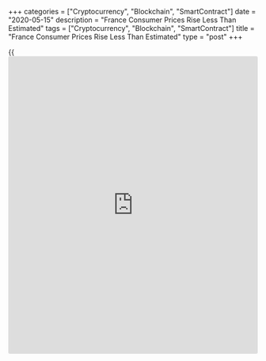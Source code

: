+++
categories = ["Cryptocurrency", "Blockchain", "SmartContract"]
date = "2020-05-15"
description = "France Consumer Prices Rise Less Than Estimated"
tags = ["Cryptocurrency", "Blockchain", "SmartContract"]
title = "France Consumer Prices Rise Less Than Estimated"
type = "post"
+++

{{<iframe id="large-banner" src="https://www.bounty.group/#slide=5.0" width="100%" height="600" scrolling="no" style="border: 0px solid rgb(216, 221, 230); border-radius: 3px;">}}

France's consumer prices rose less than initially estimated in April,
final data from the statistical office Insee showed Friday.

Food prices grew 3.7 percent, while the energy prices declined a revised
8.6 percent. Services prices rose a revised 0.6 percent.

The core inflation was 0.3 percent in April versus 0.7 percent in the
prior month.

On a monthly basis, consumer prices remained unchanged in April, after a
0.1 percent rise in the prior month. According to the initial estimate,
consumer prices rose 0.1 percent.

On a seasonally adjusted basis, consumer prices fell 0.1 percent in
April, following a 0.6 percent decline in the preceding month.

the harmonized index of consumer prices rose 0.4 percent in April,
following a 0.8 percent increase in March. In the initial estimate, HICP
rose 0.5 percent. HICP inflation slowed for a third month in a row.

On a month-on-month basis, the HICP remained unchanged in April, after a
0.1 percent rise in the prior month. According to the initial estimate,
HICP rose 0.1 percent.

For comments and feedback [contact](https://www.playgroundfx.com/contact/): editorial@rtt[news](https://www.letsplayfx.com/blog/forex-news-website/).com

[Economic News][1]

 **What parts of the world are seeing the best (and worst) economic
performances lately? Click[here][2] to check out our [Econ Scorecard][2]
and find out! See up-to-the-moment [ranking](https://www.playgroundfx.com/blog/crypto-exchange-ranking/)s for the best and worst
performers in [GDP][3], [unemployment rate][4], [inflation][5] and much
more.**

   1. www.rtt[news](https://www.letsplayfx.com/blog/forex-news-website/).com/Content/EconomicNews.aspx
   2. www.rtt[news](https://www.letsplayfx.com/blog/forex-news-website/).com/economic-scorecard/world-rank/industrial-production/highest-performance.aspx
   3. www.rtt[news](https://www.letsplayfx.com/blog/forex-news-website/).com/economic-scorecard/world-rank/GDP/highest-performance.aspx
   4. www.rtt[news](https://www.letsplayfx.com/blog/forex-news-website/).com/economic-scorecard/world-rank/unemployment-rate/lowest-performance.aspx
   5. www.rtt[news](https://www.letsplayfx.com/blog/forex-news-website/).com/economic-scorecard/world-rank/CPI/highest-performance.aspx